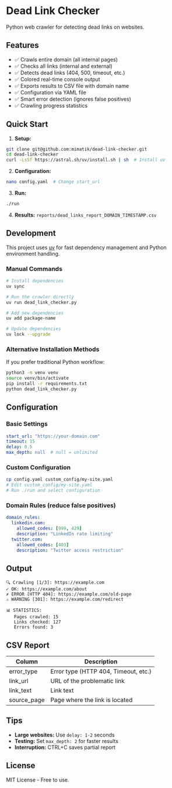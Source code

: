 # Dead Link Checker

Python web crawler for detecting dead links on websites.

## Features

- ✅ Crawls entire domain (all internal pages)
- ✅ Checks all links (internal and external)
- ✅ Detects dead links (404, 500, timeout, etc.)
- ✅ Colored real-time console output
- ✅ Exports results to CSV file with domain name
- ✅ Configuration via YAML file
- ✅ Smart error detection (ignores false positives)
- ✅ Crawling progress statistics

## Quick Start

1. **Setup:**
```bash
git clone git@github.com:mimatik/dead-link-checker.git
cd dead-link-checker
curl -LsSf https://astral.sh/uv/install.sh | sh  # Install uv
```

2. **Configuration:**
```bash
nano config.yaml  # Change start_url
```

3. **Run:**
```bash
./run
```

4. **Results:** `reports/dead_links_report_DOMAIN_TIMESTAMP.csv`

## Development

This project uses [uv](https://docs.astral.sh/uv/) for fast dependency management and Python environment handling.

### Manual Commands

```bash
# Install dependencies
uv sync

# Run the crawler directly
uv run dead_link_checker.py

# Add new dependencies
uv add package-name

# Update dependencies
uv lock --upgrade
```

### Alternative Installation Methods

If you prefer traditional Python workflow:
```bash
python3 -m venv venv
source venv/bin/activate
pip install -r requirements.txt
python dead_link_checker.py
```

## Configuration

### Basic Settings
```yaml
start_url: "https://your-domain.com"
timeout: 15
delay: 0.5
max_depth: null  # null = unlimited
```

### Custom Configuration
```bash
cp config.yaml custom_config/my-site.yaml
# Edit custom_config/my-site.yaml
# Run ./run and select configuration
```

### Domain Rules (reduce false positives)
```yaml
domain_rules:
  linkedin.com:
    allowed_codes: [999, 429]
    description: "LinkedIn rate limiting"
  twitter.com:
    allowed_codes: [403]
    description: "Twitter access restriction"
```

## Output

```
🔍 Crawling [1/3]: https://example.com
✓ OK: https://example.com/about
✗ ERROR [HTTP 404]: https://example.com/old-page
⚠ WARNING [301]: https://example.com/redirect

📊 STATISTICS:
   Pages crawled: 15
   Links checked: 127
   Errors found: 3
```

## CSV Report

| Column | Description |
|--------|-------------|
| error_type | Error type (HTTP 404, Timeout, etc.) |
| link_url | URL of the problematic link |
| link_text | Link text |
| source_page | Page where the link is located |

## Tips

- **Large websites:** Use `delay: 1-2` seconds
- **Testing:** Set `max_depth: 2` for faster results
- **Interruption:** CTRL+C saves partial report

## License

MIT License - Free to use.